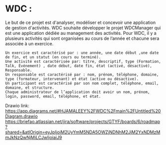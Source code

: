 # WDC :
Le but de ce projet est d'analyser, modéliser et concevoir une application de gestion d'activités.
WDC souhaite développer le projet WDCManager qui est une application dédiée au management des activités.
Pour WDC, il y a plusieurs activités qui sont organisées au cours de l’année et chacune sera associée à un exercice.​

    Un exercice est caractérisé par : une année, une date début ,une date de fin, et un statut (en cours ou terminé).
    Une activité est caractérisée par: titre, descriptif, type (Formation, Talk, Événement) , date début, date fin, état (activé, désactivé), Responsable.
    Un responsable est caractérisé par : nom, prénom, téléphone, domaine, type (formateur, intervenant) et état (active ou désactive).
    Un participant est caractérisé par son nom complet, téléphone, email, domaine, et structure.
    Chaque administrateur de l’application doit avoir un nom, prénom, login, password, email, téléphone, et état.

Drawio link: https://app.diagrams.net/#HJAMALEEY%2FWDC%2Fmain%2FUntitled%20Diagram.drawio
https://briefao.atlassian.net/jira/software/projects/GTYF/boards/6/roadmap?shared=&atlOrigin=eyJpIjoiM2UyYmM5NDA5OWZjNDNhM2JjM2YxNDMzMmJkNzQwNjMiLCJwIjoiaiJ9
